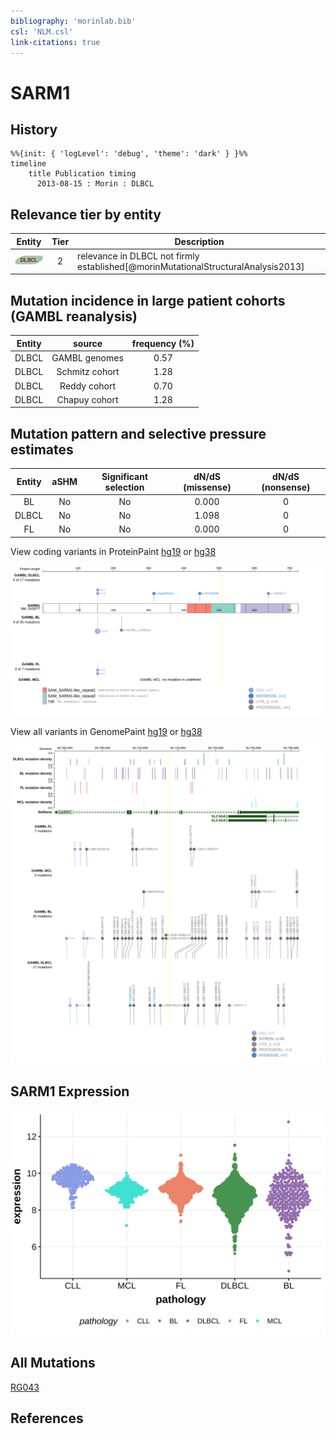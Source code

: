 ```yaml
---
bibliography: 'morinlab.bib'
csl: 'NLM.csl'
link-citations: true
---
```

# SARM1

## History
```mermaid
%%{init: { 'logLevel': 'debug', 'theme': 'dark' } }%%
timeline
    title Publication timing
      2013-08-15 : Morin : DLBCL
```

## Relevance tier by entity

|Entity|Tier|Description                              |
|:------:|:----:|-----------------------------------------|
|![DLBCL](images/icons/DLBCL_tier2.png) |2   |relevance in DLBCL not firmly established[@morinMutationalStructuralAnalysis2013]|

## Mutation incidence in large patient cohorts (GAMBL reanalysis)

|Entity|source        |frequency (%)|
|:------:|:--------------:|:-------------:|
|DLBCL |GAMBL genomes |0.57         |
|DLBCL |Schmitz cohort|1.28         |
|DLBCL |Reddy cohort  |0.70         |
|DLBCL |Chapuy cohort |1.28         |

## Mutation pattern and selective pressure estimates

|Entity|aSHM|Significant selection|dN/dS (missense)|dN/dS (nonsense)|
|:------:|:----:|:---------------------:|:----------------:|:----------------:|
|BL    |No  |No                   |0.000           |0               |
|DLBCL |No  |No                   |1.098           |0               |
|FL    |No  |No                   |0.000           |0               |




View coding variants in ProteinPaint [hg19](https://morinlab.github.io/LLMPP/GAMBL/SARM1_protein.html)  or [hg38](https://morinlab.github.io/LLMPP/GAMBL/SARM1_protein_hg38.html)

![](images/proteinpaint/SARM1_NM_015077.svg)

View all variants in GenomePaint [hg19](https://morinlab.github.io/LLMPP/GAMBL/SARM1.html)  or [hg38](https://morinlab.github.io/LLMPP/GAMBL/SARM1_hg38.html)

![](images/proteinpaint/SARM1.svg)

## SARM1 Expression
![](images/gene_expression/SARM1_by_pathology.svg)
<!-- ORIGIN: morinMutationalStructuralAnalysis2013 -->
<!-- DLBCL: morinMutationalStructuralAnalysis2013 -->

## All Mutations

[RG043](https://www.bcgsc.ca/downloads/morinlab/GAMBL/Morin_2013/RG043.html)

## References

